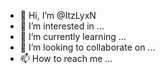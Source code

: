 - 👋 Hi, I’m @ItzLyxN
- 👀 I’m interested in ...
- 🌱 I’m currently learning ...
- 💞️ I’m looking to collaborate on ...
- 📫 How to reach me ...

<!---
ItzLyxN/ItzLyxN is a ✨ special ✨ repository because its `README.md` (this file) appears on your GitHub profile.
You can click the Preview link to take a look at your changes.
--->
